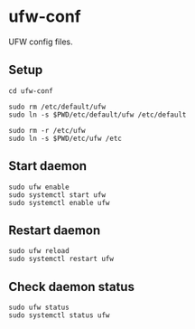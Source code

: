 # ufw-conf
UFW config files.

## Setup

```shell
cd ufw-conf

sudo rm /etc/default/ufw
sudo ln -s $PWD/etc/default/ufw /etc/default

sudo rm -r /etc/ufw
sudo ln -s $PWD/etc/ufw /etc
```

## Start daemon

```shell
sudo ufw enable
sudo systemctl start ufw
sudo systemctl enable ufw
```

## Restart daemon

```shell
sudo ufw reload
sudo systemctl restart ufw
```

## Check daemon status

```shell
sudo ufw status
sudo systemctl status ufw
```
